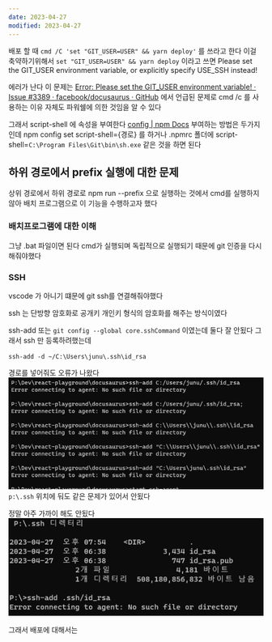 ```yaml
---
date: 2023-04-27
modified: 2023-04-27
---
```

배포 할 때
`cmd /C 'set "GIT_USER=USER" && yarn deploy'` 를 쓰라고 한다
이걸 축약하기위해서 `set "GIT_USER=USER" && yarn deploy` 이라고 쓰면
Please set the GIT_USER environment variable, or explicitly specify USE_SSH instead!

에러가 난다
이 문제는 [Error: Please set the GIT\_USER environment variable! · Issue #3389 · facebook/docusaurus · GitHub](https://github.com/facebook/docusaurus/issues/3389) 에서 언급된 문제로
cmd /c 를 사용하는 이유 자체도 파워쉘에 의한 것임을 알 수 있다

그래서 script-shell 에 속성을 부여한다
[config | npm Docs](https://docs.npmjs.com/cli/v9/using-npm/config#script-shell)
부여하는 방법은 두가지인데
npm config set script-shell={경로} 를 하거나
.npmrc 폴더에
script-shell=`C:\Program Files\Git\bin\sh.exe` 같은 것을 하면 된다


## 하위 경로에서 prefix 실행에 대한 문제
상위 경로에서 하위 경로로 npm run --prefix 으로 실행하는 것에서 cmd를 실행하지 않아 배치 프로그램으로 이 기능을 수행하고자 했다

### 배치프로그램에 대한 이해
그냥 .bat 파일이면 된다
cmd가 실행되며 독립적으로 실행되기 때문에 git 인증을 다시해줘야했다

### SSH
vscode 가 아니기 떄문에 git ssh를 연결해줘야했다

ssh 는 단방향 암호화로 공개키 개인키 형식의 암호화를 해주는 방식이였다

ssh-add 또는 `git config --global core.sshCommand` 이였는데 둘다 잘 안됬다
그래서 ssh 만 등록하려했는데

```
ssh-add -d ~/C:\Users\junu\.ssh\id_rsa
```

경로를 넣어줘도 오류가 나왔다 
![](file/error-set%20the%20GIT_USER.png)
`p:\.ssh` 위치에 둬도 같은 문제가 있어서 안됬다

정말 아주 가까이 해도 안됬다
![](file/error-set%20the%20GIT_USER-1.png)

그래서 배포에 대해서는 